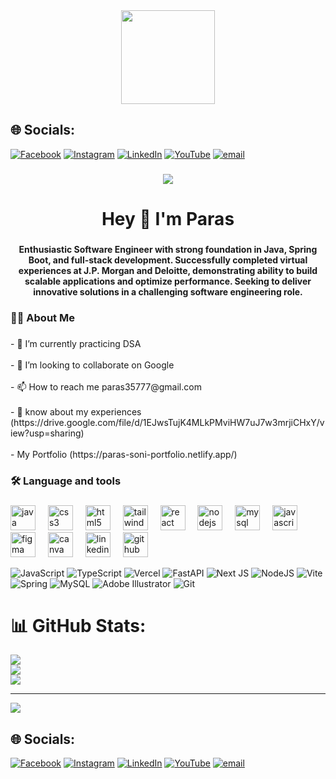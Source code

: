 <div align="center">
  <img height="150" src="https://media4.giphy.com/media/v1.Y2lkPTc5MGI3NjExdGRraWVrMTdheWppOWRpbHNnN3E3NThpazNjcHZ5MmcxYzlkbmpmdSZlcD12MV9pbnRlcm5hbF9naWZfYnlfaWQmY3Q9Zw/FeVg8ViEczcxG/giphy.gif"  />
</div>

###

## 🌐 Socials:
[![Facebook](https://img.shields.io/badge/Facebook-%231877F2.svg?logo=Facebook&logoColor=white)]() [![Instagram](https://img.shields.io/badge/Instagram-%23E4405F.svg?logo=Instagram&logoColor=white)](https://instagram.com/parxzz.__) [![LinkedIn](https://img.shields.io/badge/LinkedIn-%230077B5.svg?logo=linkedin&logoColor=white)](https://www.linkedin.com/in/paras-soni-067506347/) [![YouTube](https://img.shields.io/badge/YouTube-%23FF0000.svg?logo=YouTube&logoColor=white)](https://youtube.com/@Parxzz) [![email](https://img.shields.io/badge/Email-D14836?logo=gmail&logoColor=white)](mailto:parxzzmaterial@gmail.com) 


###

<div align="center">
  <img src="https://visitor-badge.laobi.icu/badge?page_id=parxzz.parxzz&"  />
</div>

###

<h1 align="center">Hey 👋 I'm Paras</h1>

###

<h4 align="center">Enthusiastic Software Engineer with strong foundation in Java, Spring Boot, and full-stack development. Successfully completed virtual experiences at J.P. Morgan and Deloitte, demonstrating ability to build scalable applications and optimize performance. Seeking to deliver innovative solutions in a challenging software engineering role.</h4>

###

<h3 align="left">👩‍💻  About Me</h3>

###

<p align="left">- 🌱 I’m currently practicing DSA<br><br>- 👯 I’m looking to collaborate on Google<br><br>- 📫 How to reach me paras35777@gmail.com<br><br>- 📑 know about my experiences (https://drive.google.com/file/d/1EJwsTujK4MLkPMviHW7uJ7w3mrjiCHxY/view?usp=sharing)<br><br>- My Portfolio (https://paras-soni-portfolio.netlify.app/)</p> 

###

<h3 align="left">🛠 Language and tools</h3>

###

<div align="left">
  <img src="https://cdn.jsdelivr.net/gh/devicons/devicon/icons/java/java-original.svg" height="40" alt="java logo"  />
  <img width="12" />
  <img src="https://cdn.jsdelivr.net/gh/devicons/devicon/icons/css3/css3-original.svg" height="40" alt="css3 logo"  />
  <img width="12" />
  <img src="https://cdn.jsdelivr.net/gh/devicons/devicon/icons/html5/html5-original.svg" height="40" alt="html5 logo"  />
  <img width="12" />
  <img src="https://cdn.jsdelivr.net/gh/devicons/devicon/icons/tailwindcss/tailwindcss-original-wordmark.svg" height="40" alt="tailwindcss logo"  />
  <img width="12" />
  <img src="https://cdn.jsdelivr.net/gh/devicons/devicon/icons/react/react-original.svg" height="40" alt="react logo"  />
  <img width="12" />
  <img src="https://cdn.jsdelivr.net/gh/devicons/devicon/icons/nodejs/nodejs-original.svg" height="40" alt="nodejs logo"  />
  <img width="12" />
  <img src="https://cdn.jsdelivr.net/gh/devicons/devicon/icons/mysql/mysql-original.svg" height="40" alt="mysql logo"  />
  <img width="12" />
  <img src="https://cdn.jsdelivr.net/gh/devicons/devicon/icons/javascript/javascript-original.svg" height="40" alt="javascript logo"  />
  <img width="12" />
  <img src="https://cdn.jsdelivr.net/gh/devicons/devicon/icons/figma/figma-original.svg" height="40" alt="figma logo"  />
  <img width="12" />
  <img src="https://cdn.jsdelivr.net/gh/devicons/devicon/icons/canva/canva-original.svg" height="40" alt="canva logo"  />
  <img width="12" />
  <img src="https://cdn.jsdelivr.net/gh/devicons/devicon/icons/linkedin/linkedin-original.svg" height="40" alt="linkedin logo"  />
  <img width="12" />
  <img src="https://cdn.jsdelivr.net/gh/devicons/devicon/icons/github/github-original.svg" height="40" alt="github logo"  />
</div>

 ![JavaScript](https://img.shields.io/badge/javascript-%23323330.svg?style=for-the-badge&logo=javascript&logoColor=%23F7DF1E) ![TypeScript](https://img.shields.io/badge/typescript-%23007ACC.svg?style=for-the-badge&logo=typescript&logoColor=white) ![Vercel](https://img.shields.io/badge/vercel-%23000000.svg?style=for-the-badge&logo=vercel&logoColor=white) ![FastAPI](https://img.shields.io/badge/FastAPI-005571?style=for-the-badge&logo=fastapi) ![Next JS](https://img.shields.io/badge/Next-black?style=for-the-badge&logo=next.js&logoColor=white) ![NodeJS](https://img.shields.io/badge/node.js-6DA55F?style=for-the-badge&logo=node.js&logoColor=white) ![Vite](https://img.shields.io/badge/vite-%23646CFF.svg?style=for-the-badge&logo=vite&logoColor=white) ![Spring](https://img.shields.io/badge/spring-%236DB33F.svg?style=for-the-badge&logo=spring&logoColor=white) ![MySQL](https://img.shields.io/badge/mysql-4479A1.svg?style=for-the-badge&logo=mysql&logoColor=white) ![Adobe Illustrator](https://img.shields.io/badge/adobe%20illustrator-%23FF9A00.svg?style=for-the-badge&logo=adobe%20illustrator&logoColor=white) ![Git](https://img.shields.io/badge/git-%23F05033.svg?style=for-the-badge&logo=git&logoColor=white) 
 
# 📊 GitHub Stats:
![](https://github-readme-stats.vercel.app/api?username=parxzz&theme=dark&hide_border=false&include_all_commits=false&count_private=false)<br/>
![](https://nirzak-streak-stats.vercel.app/?user=parxzz&theme=dark&hide_border=false)<br/>
![](https://github-readme-stats.vercel.app/api/top-langs/?username=parxzz&theme=dark&hide_border=false&include_all_commits=false&count_private=false&layout=compact)

---
[![](https://visitcount.itsvg.in/api?id=parxzz&icon=0&color=0)](https://visitcount.itsvg.in)

## 🌐 Socials:
[![Facebook](https://img.shields.io/badge/Facebook-%231877F2.svg?logo=Facebook&logoColor=white)]() [![Instagram](https://img.shields.io/badge/Instagram-%23E4405F.svg?logo=Instagram&logoColor=white)](https://instagram.com/parxzz.__) [![LinkedIn](https://img.shields.io/badge/LinkedIn-%230077B5.svg?logo=linkedin&logoColor=white)](https://www.linkedin.com/in/paras-soni-067506347/) [![YouTube](https://img.shields.io/badge/YouTube-%23FF0000.svg?logo=YouTube&logoColor=white)](https://youtube.com/@Parxzz) [![email](https://img.shields.io/badge/Email-D14836?logo=gmail&logoColor=white)](mailto:parxzzmaterial@gmail.com) 

<!-- Proudly created with GPRM ( https://gprm.itsvg.in ) -->
###
